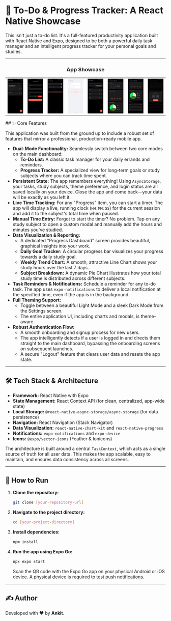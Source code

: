 # 🎯 To-Do & Progress Tracker: A React Native Showcase

This isn't just a to-do list. It's a full-featured productivity application built with React Native and Expo, designed to be both a powerful daily task manager and an intelligent progress tracker for your personal goals and studies.

 <!-- It's highly recommended to replace this with a real screenshot of your app! -->

---
<!-- Start of Showcase Gallery -->
<div align="center">
  <h3>App Showcase</h3>
  <table>
    <tr>
      <td valign="top"><img src="1.jpg"  width="250"/></td>
      <td valign="top"><img src="2.jpg"  width="250"/></td>
      <td valign="top"><img src="3.jpg"  width="250"/></td>
      <td valign="top"><img src="4.jpg"  width="250"/></td>
      <td valign="top"><img src="5.jpg"  width="250"/></td>
      <td valign="top"><img src="6.jpg"  width="250"/></td>
      <td valign="top"><img src="7.jpg"  width="250"/></td>
      <td valign="top"><img src="8.jpg"  width="250"/></td>
    </tr>
  </table>
</div>
<!-- End of Showcase Gallery -->
## ✨ Core Features

This application was built from the ground up to include a robust set of features that mirror a professional, production-ready mobile app.

*   **Dual-Mode Functionality:** Seamlessly switch between two core modes on the main dashboard:
    *   **To-Do List:** A classic task manager for your daily errands and reminders.
    *   **Progress Tracker:** A specialized view for long-term goals or study subjects where you can track time spent.
*   **Persistent State:** The app remembers everything! Using `AsyncStorage`, your tasks, study subjects, theme preference, and login status are all saved locally on your device. Close the app and come back—your data will be exactly as you left it.
*   **Live Time Tracking:** For any "Progress" item, you can start a timer. The app will display a live, running clock (`HH:MM:SS`) for the current session and add it to the subject's total time when paused.
*   **Manual Time Entry:** Forgot to start the timer? No problem. Tap on any study subject to open a custom modal and manually add the hours and minutes you've studied.
*   **Data Visualization & Reporting:**
    *   A dedicated "Progress Dashboard" screen provides beautiful, graphical insights into your work.
    *   **Daily Goal Tracker:** A circular progress bar visualizes your progress towards a daily study goal.
    *   **Weekly Trend Chart:** A smooth, attractive Line Chart shows your study hours over the last 7 days.
    *   **Subject Breakdown:** A dynamic Pie Chart illustrates how your total study time is distributed across different subjects.
*   **Task Reminders & Notifications:** Schedule a reminder for any to-do task. The app uses `expo-notifications` to deliver a local notification at the specified time, even if the app is in the background.
*   **Full Theming Support:**
    *   Toggle between a beautiful Light Mode and a sleek Dark Mode from the Settings screen.
    *   The entire application UI, including charts and modals, is theme-aware.
*   **Robust Authentication Flow:**
    *   A smooth onboarding and signup process for new users.
    *   The app intelligently detects if a user is logged in and directs them straight to the main dashboard, bypassing the onboarding screens on subsequent launches.
    *   A secure "Logout" feature that clears user data and resets the app state.

---

## 🛠️ Tech Stack & Architecture

*   **Framework:** React Native with Expo
*   **State Management:** React Context API (for clean, centralized, app-wide state)
*   **Local Storage:** `@react-native-async-storage/async-storage` (for data persistence)
*   **Navigation:** React Navigation (Stack Navigator)
*   **Data Visualization:** `react-native-chart-kit` and `react-native-progress`
*   **Notifications:** `expo-notifications` and `expo-device`
*   **Icons:** `@expo/vector-icons` (Feather & Ionicons)

The architecture is built around a central `TaskContext`, which acts as a single source of truth for all user data. This makes the app scalable, easy to maintain, and ensures data consistency across all screens.

---

## 🚀 How to Run

1.  **Clone the repository:**
    ```bash
    git clone [your-repository-url]
    ```
2.  **Navigate to the project directory:**
    ```bash
    cd [your-project-directory]
    ```
3.  **Install dependencies:**
    ```bash
    npm install
    ```
4.  **Run the app using Expo Go:**
    ```bash
    npx expo start
    ```
    Scan the QR code with the Expo Go app on your physical Android or iOS device. A physical device is required to test push notifications.

---

## ✍️ Author

Developed with ❤️ by **Ankit**.
